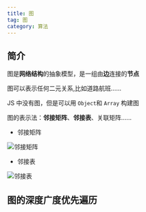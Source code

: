```yaml
---
title: 图
tag: 图
category: 算法
---
```


## 简介

图是**网络结构**的抽象模型，是一组由**边**连接的**节点**

图可以表示任何二元关系,比如道路航班......

JS 中没有图，但是可以用 `Object`和 `Array` 构建图

图的表示法：**邻接矩阵**、**邻接表**、关联矩阵......

- 邻接矩阵

![邻接矩阵](https://zfh-nanjing-bucket.oss-cn-nanjing.aliyuncs.com/blog-images/%E9%82%BB%E6%8E%A5%E7%9F%A9%E9%98%B5.png)

- 邻接表

![邻接表](https://zfh-nanjing-bucket.oss-cn-nanjing.aliyuncs.com/blog-images/%E9%82%BB%E6%8E%A5%E8%A1%A8.png)

## 图的深度广度优先遍历
